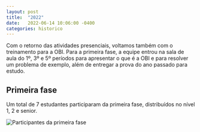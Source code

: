 ```yaml
---
layout: post
title:  "2022"
date:   2022-06-14 10:06:00 -0400
categories: historico
---
```


Com o retorno das atividades presenciais, voltamos também com o treinamento para a OBI. Para a primeira fase, a equipe entrou na sala de aula do 1º, 3º e 5º períodos para apresentar o que é a OBI e para resolver um problema de exemplo, além de entregar a prova do ano passado para estudo.

## Primeira fase

Um total de 7 estudantes participaram da primeira fase, distribuídos no nível 1, 2 e senior. 

![Participantes da primeira fase][primeira_fase]

[primeira_fase]: {{site.baseurl}}/assets/img/obi_2022.jpeg "Participantes da primeira fase da modalidade programação"
